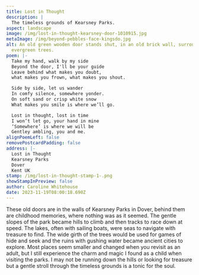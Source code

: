 ```yaml
---
title: Lost in Thought
description: |
  The timeless grounds of Kearsney Parks.
aspect: landscape
image: /img/lost-in-thought-kearsney-door-1010915.jpg
metaImage: /img/beyond-pebbles-face-kingsdo.jpg
alt: An old green wooden door stands shut, in an old brick wall, surrounded by
  evergreen trees.
poem: |-
  Take my hand, walk by my side
  Beyond the door, I'll be your guide
  Leave behind what makes you doubt,
  what makes you frown, what makes you shout.

  Side by side, let us wander 
  In comfy silence, somewhere yonder.
  On soft sand or crisp white snow
  What makes you smile is where we’ll go.

  Lost in thought, lost in time
  I won’t let go, your hand in mine
  ‘Somewhere’ is where we will be
  Gentley ambling, you and me.
alignPoemLeft: false
removePostcardPadding: false
address: |-
  Lost in Thought
  Kearsney Parks
  Dover
  Kent UK
stamp: /img/lost-in-thought-stamp-1-.png
showStampInPreview: false
author: Caroline Whitehouse
date: 2023-11-19T08:00:18.690Z
---
```

These old doors are in the walls of Kearsney Parks in Dover, behind them are childhood memories, where nothing was as it seemed. The gentle slopes of the park became hills to climb and then tracks to race down at speed. The lakes, often with sailing boats, were seas to navigate with treasure to find. The wide girth of the trees would be used for games of hide and seek and the ruins with gushing water became ancient cities to explore. Most places seem smaller and changed when you revisit as an adult, but I still experience the charm and magic I found as a child when visiting the parks. I may not be running down the hills or looking for treasure but a gentle stroll through the timeless grounds is a tonic for the soul.